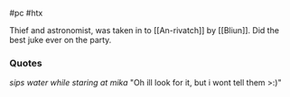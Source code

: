 #pc #htx 

Thief and astronomist, was taken in to [[An-rivatch]] by [[Bliun]].
Did the best juke ever on the party.

###  Quotes
*sips water while staring at mika*
"Oh ill look for it, but i wont tell them >:)"